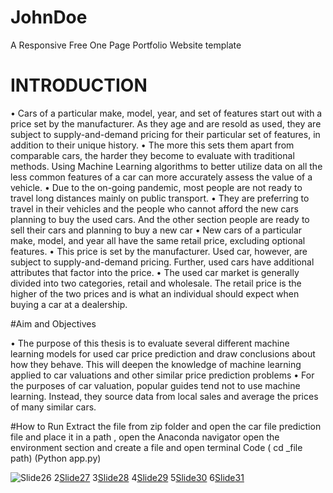 # JohnDoe
A Responsive Free One Page Portfolio Website template

# INTRODUCTION

• Cars of a particular make, model, year, and set of features start out with a price
set by the manufacturer. As they age and are resold as used, they are subject to
supply-and-demand pricing for their particular set of features, in addition to
their unique history.
• The more this sets them apart from comparable cars, the harder they become to
evaluate with traditional methods. Using Machine Learning algorithms to
better utilize data on all the less common features of a car can more accurately
assess the value of a vehicle.
• Due to the on-going pandemic, most people are not ready to travel long
distances mainly on public transport.
• They are preferring to travel in their vehicles and the people who cannot afford
the new cars planning to buy the used cars. And the other section people are
ready to sell their cars and planning to buy a new car
• New cars of a particular make, model, and year all have the same retail price, excluding optional 
features.
• This price is set by the manufacturer. Used car, however, are subject to supply-and-demand 
pricing. Further, used cars have additional attributes that factor into the price. 
• The used car market is generally divided into two categories, retail and wholesale. The retail price 
is the higher of the two prices and is what an individual should expect when buying a car at a 
dealership.

#Aim and Objectives

• The purpose of this thesis is to evaluate several different machine
learning models for used car price prediction and draw conclusions about
how they behave. This will deepen the knowledge of machine learning
applied to car valuations and other similar price prediction problems
• For the purposes of car valuation, popular guides tend not to use machine
learning. Instead, they source data from local sales and average the prices
of many similar cars.

#How to Run
Extract the file from zip folder and open the car file prediction file and place it in a path , open the Anaconda navigator open the environment section and create a file and open terminal
Code ( cd _file path)
(Python app.py)

![Slide26](https://github.com/user-attachments/assets/c441f406-97f0-40a3-ba0c-433a7bafa158)
2[Slide27](https://github.com/user-attachments/assets/086ca834-c060-489f-862f-18786611393f)
3[Slide28](https://github.com/user-attachments/assets/f0fe49cd-c0bd-48df-8707-8e52fc45071a)
4[Slide29](https://github.com/user-attachments/assets/1a341a2a-8d08-4058-bb5b-2d20554dc43d)
5[Slide30](https://github.com/user-attachments/assets/16b939bb-66fb-4beb-801a-517bdd4aacef)
6[Slide31](https://github.com/user-attachments/assets/0a132cae-8ae8-47f6-aafb-9dc4d6d3538b)

